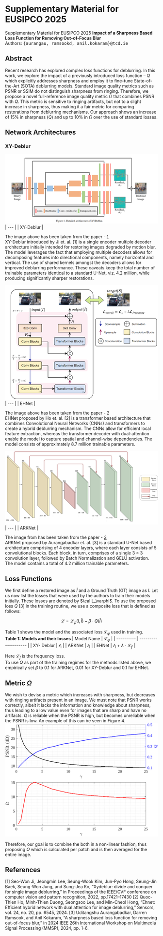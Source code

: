 # Supplementary Material for EUSIPCO 2025
Supplementary Material for EUSIPCO 2025
**Impact of a Sharpness Based Loss Function for Removing Out-of-Focus Blur** <br />
Authors: <samp>{aurangau, ramsookd, anil.kokaram}@tcd.ie</samp>

## Abstract
Recent research has explored complex loss functions for deblurring. In this work, we explore the impact of a previously introduced loss function – $Q$ which explicitly addresses sharpness and employ it to fine-tune State-of-the-Art (SOTA) deblurring models. Standard image quality metrics such as PSNR or SSIM do not distinguish sharpness from ringing. Therefore, we propose a novel full-reference image quality metric $\Omega$ that combines PSNR
with $Q$. This metric is sensitive to ringing artifacts, but not to a slight increase in sharpness, thus making it a fair metric for comparing restorations from deblurring mechanisms. Our approach shows an increase of 15% in sharpness ($Q$) and up to 10% in $\Omega$ over the use of standard losses.

## Network Architectures

### XY-Deblur
![XY-Deblur](Network_Architectures/XY_Deblur_arch.png)
| --- |
| XY-Deblur |

The image above has been taken from the paper - [1](https://openaccess.thecvf.com/content/CVPR2022/papers/Ji_XYDeblur_Divide_and_Conquer_for_Single_Image_Deblurring_CVPR_2022_paper.pdf) <br>
XY-Deblur introduced by Ji et. al. [1] is a single encoder multiple decoder architecture initially intended for restoring images degraded by motion blur. The model leverages the fact that employing multiple decoders allows for decomposing features into directional components, namely horizontal and vertical. The use of shared kernels amongst the decoders allows for improved deblurring performance. These caveats keep the total number of trainable parameters identical to a standard U-Net, viz. 4.2 million, while producing significantly sharper restorations. 

![EHNet](Network_Architectures/EHNet.png)
| --- |
| EHNet |

The image above has been taken from the paper - [2](https://www.mdpi.com/1424-8220/24/20/6545) <br>
EHNet proposed by Ho et. al. [2] is a transformer based architecture that combines Convolutional Neural Networks (CNNs) and transformers to create a hybrid deblurring mechanism. The CNNs allow for efficient local feature extraction, whereas the transformer decoder with dual-attention enable the model to capture spatial and channel-wise dependencies. The model consists of approximately 8.7 million trainable parameters.

![ARKNet](Network_Architectures/ARKNet_EUSIPCO.png)
| --- |
| ARKNet |

The image from has been taken from the paper - [3](https://ieeexplore.ieee.org/abstract/document/10743912) <br>
ARKNet proposed by Aurangabadkar et. al. [3] is a standard U-Net based architecture comprising of 4 encoder layers, where each layer consists of 5 convolutional blocks. Each block, in turn, comprises of a single 3 × 3 convolution layer, followed by Batch Normalization and GELU activation. The model contains a total of 4.2 million trainable parameters.

## Loss Functions
We first define a restored image as $\tilde{I}$ and a Ground Truth (GT) image as $I$. Let us now list the losses that were used by the authors to train their models initially. These losses are denoted by $\cal L_\varphi$. To use the proposed loss $Q$ [3] in the training routine, we use a composite loss that is defined as follows:
```math
\mathcal{L} = \mathcal{L}_\varphi (I, \tilde{I}) - \beta \cdot Q(\tilde{I})
```
Table 1 shows the model and the associated loss $\mathcal{L}_\varphi$ used in training. <br>
**Table 1: Models and their losses**
| Model Name | $\mathcal{L}_\varphi$ |
| ---------- | -------------------- |
| XY- Deblur |    $\mathcal{l_1}$   |
| ARKNet     |    $\mathcal{l_1}$   |
| EHNet      | $\mathcal{l_1}$ + $\lambda$ $\cdot$ $\mathcal{L}_f$ |

Here $\mathcal{L}_f$ is the frequency loss. <br>
To use $Q$ as part of the training regimes for the methods listed above, we empirically set $\beta$ to 0.1 for ARKNet, 0.01 for XY-Deblur and 0.1 for EHNet. 

## Metric $\Omega$
We wish to devise a metric which increases with sharpness, but decreases with ringing artifacts present in an image. We must note that PSNR works correctly, albeit it lacks the information and knowledge about sharpness, thus leading to a low value even for images that are sharp and have no artifacts. $Q$ is reliable when the PSNR is high, but becomes unreliable when the PSNR is low. An example of this can be seen in Figure 4. 
![Plots](Omega_Plots/composite_Plot_upd.png)

Therefore, our goal is to combine the both in a non-linear fashion, thus proposing $\Omega$ which is calculated per patch and is then averaged for the entire image. 

## References
[1] Seo-Won Ji, Jeongmin Lee, Seung-Wook Kim, Jun-Pyo Hong, Seung-Jin Baek, Seung-Won Jung, and Sung-Jea Ko, “Xydeblur: divide and conquer for single image deblurring,” in Proceedings of the IEEE/CVF conference on computer vision and pattern recognition, 2022, pp.17421–17430
[2] Quoc-Thien Ho, Minh-Thien Duong, Seongsoo Lee, and Min-Cheol Hong, “Ehnet: Efficient hybrid network with dual attention for image deblurring,” Sensors, vol. 24, no. 20, pp. 6545, 2024.
[3] Uditangshu Aurangabadkar, Darren Ramsook, and Anil Kokaram, “A sharpness based loss function for removing out-of-focus blur,” in 2024 IEEE 26th International Workshop on Multimedia Signal Processing (MMSP), 2024, pp. 1–6.
